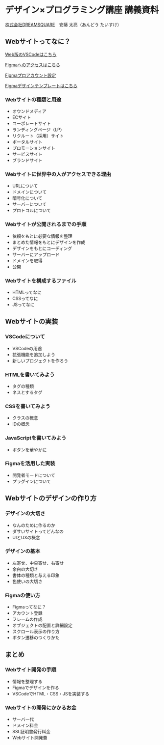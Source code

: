 # デザイン×プログラミング講座 講義資料

[株式会社DREAMSQUARE](https://www.minecraft.net/ja-jp)　安藤 太亮（あんどう たいすけ）

## Webサイトってなに？

[Web版のVSCodeはこちら](https://vscode.dev/?vscode-lang=ja-jp)

[Figmaへのアクセスはこちら](https://www.figma.com)

[Figmaプロアカウント設定](https://www.figma.com/ja-jp/education/)

[Figmaデザインテンプレートはこちら](https://www.figma.com/proto/DApg2LJfIj9Yykl7ZaOWxd/PROFILE-SITE?node-id=1-3&t=yTWzBxkXyVrzAMuT-1&scaling=scale-down-width&content-scaling=fixed&page-id=0%3A1)

### Webサイトの種類と用途

- オウンドメディア
- ECサイト
- コーポレートサイト
- ランディングページ（LP）
- リクルート（採用）サイト
- ポータルサイト
- プロモーションサイト
- サービスサイト
- ブランドサイト

### Webサイトに世界中の人がアクセスできる理由

- URLについて
- ドメインについて
- 暗号化について
- サーバーについて
- プロトコルについて

### Webサイトが公開されるまでの手順

- 依頼をもとに必要な情報を整理
- まとめた情報をもとにデザインを作成
- デザインをもとにコーディング
- サーバーにアップロード
- ドメインを取得
- 公開

### Webサイトを構成するファイル

- HTMLってなに
- CSSってなに
- JSってなに

## Webサイトの実装

### VSCodeについて

- VSCodeの用途
- 拡張機能を追加しよう
- 新しいプロジェクトを作ろう

### HTMLを書いてみよう

- タグの種類
- ネスとするタグ

### CSSを書いてみよう

- クラスの概念
- IDの概念

### JavaScriptを書いてみよう

- ボタンを華やかに

### Figmaを活用した実装

- 開発者モードについて
- プラグインについて

## Webサイトのデザインの作り方

### デザインの大切さ

- なんのために作るのか
- ダサいサイトってどんなの
- UIとUXの概念

### デザインの基本

- 左寄せ、中央寄せ、右寄せ
- 余白の大切さ
- 書体の種類と与える印象
- 色使いの大切さ

### Figmaの使い方

- Figmaってなに？
- アカウント登録
- フレームの作成
- オブジェクトの配置と詳細設定
- スクロール表示の作り方
- ボタン遷移のつくりかた

## まとめ

### Webサイト開発の手順

- 情報を整理する
- Figmaでデザインを作る
- VSCodeでHTML・CSS・JSを実装する

### Webサイトの開発にかかるお金

- サーバー代
- ドメイン料金
- SSL証明書発行料金
- Webサイト開発費
